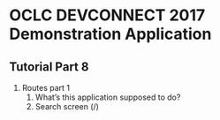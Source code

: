 # OCLC DEVCONNECT 2017 Demonstration Application
## Tutorial Part 8

1. Routes part 1
	1. What’s this application supposed to do?
	2. Search screen (/)